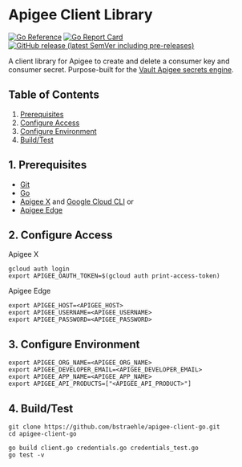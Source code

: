 # Apigee Client Library

[![Go Reference](https://pkg.go.dev/badge/github.com/bstraehle/apigee-client-go.svg)](https://pkg.go.dev/github.com/bstraehle/apigee-client-go) [![Go Report Card](https://goreportcard.com/badge/github.com/bstraehle/apigee-client-go)](https://goreportcard.com/report/github.com/bstraehle/apigee-client-go) [![GitHub release (latest SemVer including pre-releases)](https://img.shields.io/github/v/release/bstraehle/apigee-client-go?color=red&include_prereleases&sort=semver)](https://github.com/bstraehle/apigee-client-go/releases)

A client library for Apigee to create and delete a consumer key and consumer secret. Purpose-built for the [Vault Apigee secrets engine](https://github.com/bstraehle/vault-plugin-secrets-apigee).

## Table of Contents

1. [Prerequisites](#1-prerequisites)
2. [Configure Access](#2-configure-access)
3. [Configure Environment](#3-configure-environment)
4. [Build/Test](#4-buildtest)

## 1. Prerequisites

- [Git](https://git-scm.com/downloads)
- [Go](https://go.dev/dl/)
- [Apigee X](https://cloud.google.com/apigee/docs/) and [Google Cloud CLI](https://cloud.google.com/sdk/docs/install) or
- [Apigee Edge](https://docs.apigee.com/)

## 2. Configure Access

Apigee X

```
gcloud auth login
export APIGEE_OAUTH_TOKEN=$(gcloud auth print-access-token)
```

Apigee Edge

```
export APIGEE_HOST=<APIGEE_HOST>
export APIGEE_USERNAME=<APIGEE_USERNAME>
export APIGEE_PASSWORD=<APIGEE_PASSWORD>
```

## 3. Configure Environment

```
export APIGEE_ORG_NAME=<APIGEE_ORG_NAME>
export APIGEE_DEVELOPER_EMAIL=<APIGEE_DEVELOPER_EMAIL>
export APIGEE_APP_NAME=<APIGEE_APP_NAME>
export APIGEE_API_PRODUCTS=["<APIGEE_API_PRODUCT>"]
```

## 4. Build/Test

```
git clone https://github.com/bstraehle/apigee-client-go.git
cd apigee-client-go

go build client.go credentials.go credentials_test.go
go test -v
```
